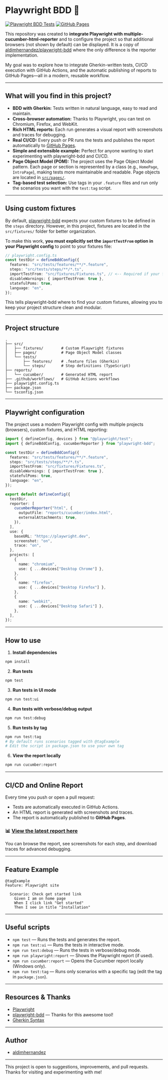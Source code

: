 # Playwright BDD 🚀

[![Playwright BDD Tests](https://github.com/aldimhernandez/playwright-bdd/actions/workflows/github-actions.yml/badge.svg)](https://github.com/aldimhernandez/playwright-bdd/actions/workflows/github-actions.yml)
[![GitHub Pages](https://img.shields.io/badge/Report-GitHub%20Pages-blue)](https://aldimhernandez.github.io/playwright-bdd/)

This repository was created to **integrate Playwright with multiple-cucumber-html-reporter** and to configure the project so that additional browsers (not shown by default) can be displayed. It is a copy of [aldimhernandez/playwright-bdd](https://github.com/aldimhernandez/playwright-bdd) where the only difference is the reporter implementation.

My goal was to explore how to integrate Gherkin-written tests, CI/CD execution with GitHub Actions, and the automatic publishing of reports to GitHub Pages—all in a modern, reusable workflow.

---

## What will you find in this project?

- **BDD with Gherkin:** Tests written in natural language, easy to read and maintain.
- **Cross-browser automation:** Thanks to Playwright, you can test on Chromium, Firefox, and WebKit.
- **Rich HTML reports:** Each run generates a visual report with screenshots and traces for debugging.
- **Real CI/CD:** Every push or PR runs the tests and publishes the report automatically to [GitHub Pages](https://aldimhernandez.github.io/playwright-bdd/).
- **Simple and extensible example:** Perfect for anyone wanting to start experimenting with playwright-bdd and CI/CD.
- **Page Object Model (POM):** The project uses the Page Object Model pattern. Each page or section is represented by a class (e.g., `HomePage`, `IntroPage`), making tests more maintainable and readable. Page objects are located in [`src/pages/`](src/pages/).
- **Tag-based test selection:** Use tags in your `.feature` files and run only the scenarios you want with the `test:tag` script.

---

## Using custom fixtures

By default, [playwright-bdd](https://vitalets.github.io/playwright-bdd/#/configuration/options?id=importtestfrom) expects your custom fixtures to be defined in the `steps` directory.
However, in this project, fixtures are located in the `src/fixtures/` folder for better organization.

To make this work, **you must explicitly set the `importTestFrom` option in your Playwright config** to point to your fixtures file:

```typescript
// playwright.config.ts
const testDir = defineBddConfig({
  features: "src/tests/features/**/*.feature",
  steps: "src/tests/steps/**/*.ts",
  importTestFrom: "src/fixtures/Fixtures.ts", // <-- Required if your fixtures are not in 'steps'
  disableWarnings: { importTestFrom: true },
  statefulPoms: true,
  language: "en",
});
```

This tells playwright-bdd where to find your custom fixtures, allowing you to keep your project structure clean and modular.

---

## Project structure

```
.
├── src/
│   ├── fixtures/        # Custom Playwright fixtures
│   ├── pages/           # Page Object Model classes
│   └── tests/
│       ├── features/    # .feature files (Gherkin)
│       └── steps/       # Step definitions (TypeScript)
├── reports/
│   └── cucumber/        # Generated HTML report
├── .github/workflows/   # GitHub Actions workflows
├── playwright.config.ts
├── package.json
└── tsconfig.json
```

---

## Playwright configuration

The project uses a modern Playwright config with multiple projects (browsers), custom fixtures, and HTML reporting:

```typescript
import { defineConfig, devices } from "@playwright/test";
import { defineBddConfig, cucumberReporter } from "playwright-bdd";

const testDir = defineBddConfig({
  features: "src/tests/features/**/*.feature",
  steps: "src/tests/steps/**/*.ts",
  importTestFrom: "src/fixtures/Fixtures.ts",
  disableWarnings: { importTestFrom: true },
  statefulPoms: true,
  language: "en",
});

export default defineConfig({
  testDir,
  reporter: [
    cucumberReporter("html", {
      outputFile: "reports/cucumber/index.html",
      externalAttachments: true,
    }),
  ],
  use: {
    baseURL: "https://playwright.dev",
    screenshot: "on",
    trace: "on",
  },
  projects: [
    {
      name: "chromium",
      use: { ...devices["Desktop Chrome"] },
    },
    {
      name: "firefox",
      use: { ...devices["Desktop Firefox"] },
    },
    {
      name: "webkit",
      use: { ...devices["Desktop Safari"] },
    },
  ],
});
```

---

## How to use

1. **Install dependencies**

```sh
npm install
```

2. **Run tests**

```sh
npm test
```

3. **Run tests in UI mode**

```sh
npm run test:ui
```

4. **Run tests with verbose/debug output**

```sh
npm run test:debug
```

5. **Run tests by tag**

```sh
npm run test:tag
# By default runs scenarios tagged with @tagExample
# Edit the script in package.json to use your own tag
```

6. **View the report locally**

```sh
npm run cucumber:report
```

---

## CI/CD and Online Report

Every time you push or open a pull request:

- Tests are automatically executed in GitHub Actions.
- An HTML report is generated with screenshots and traces.
- The report is automatically published to **GitHub Pages**.

### 📊 [View the latest report here](https://aldimhernandez.github.io/playwright-bdd/)

You can browse the report, see screenshots for each step, and download traces for advanced debugging.

---

## Feature Example

```gherkin
@tagExample
Feature: Playwright site

  Scenario: Check get started link
    Given I am on home page
    When I click link "Get started"
    Then I see in title "Installation"
```

---

## Useful scripts

- `npm test` — Runs the tests and generates the report.
- `npm run test:ui` — Runs the tests in interactive mode.
- `npm run test:debug` — Runs the tests in verbose/debug mode.
- `npm run playwright:report` — Shows the Playwright report (if used).
- `npm run cucumber:report` — Opens the Cucumber report locally (Windows only).
- `npm run test:tag` — Runs only scenarios with a specific tag (edit the tag in `package.json`).

---

## Resources & Thanks

- [Playwright](https://playwright.dev/)
- [playwright-bdd](https://github.com/vitalets/playwright-bdd) — Thanks for this awesome tool!
- [Gherkin Syntax](https://cucumber.io/docs/gherkin/)

---

## Author

- [aldimhernandez](https://github.com/aldimhernandez)

---

This project is open to suggestions, improvements, and pull requests.
Thanks for visiting and experimenting with me!
